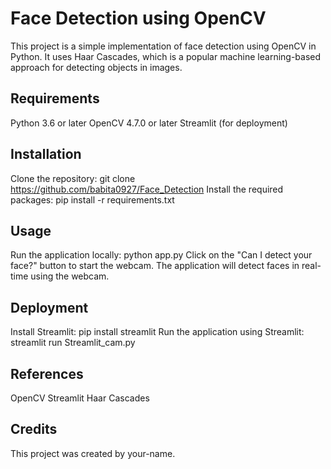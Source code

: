# Face Detection using OpenCV
This project is a simple implementation of face detection using OpenCV in Python. It uses Haar Cascades, which is a popular machine learning-based approach for detecting objects in images.

## Requirements
Python 3.6 or later
OpenCV 4.7.0 or later
Streamlit (for deployment)
## Installation
Clone the repository: git clone https://github.com/babita0927/Face_Detection
Install the required packages: pip install -r requirements.txt
## Usage
Run the application locally: python app.py
Click on the "Can I detect your face?" button to start the webcam.
The application will detect faces in real-time using the webcam.
## Deployment
Install Streamlit: pip install streamlit
Run the application using Streamlit: streamlit run Streamlit_cam.py
## References
OpenCV
Streamlit
Haar Cascades
## Credits
This project was created by your-name.
